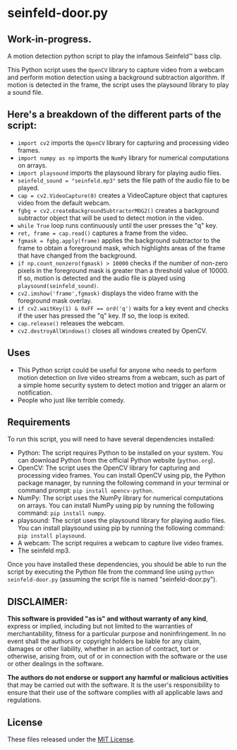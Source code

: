 # seinfeld-door.py
## Work-in-progress.
A motion detection python script to play the infamous Seinfeld™ bass clip.

This Python script uses the `OpenCV` library to capture video from a webcam and perform motion detection using a background subtraction algorithm. If motion is detected in the frame, the script uses the playsound library to play a sound file.

## Here's a breakdown of the different parts of the script:

* `import cv2` imports the `OpenCV` library for capturing and processing video frames.
* `import numpy as np` imports the `NumPy` library for numerical computations on arrays.
* `import playsound` imports the playsound library for playing audio files.
* `seinfeld_sound = "seinfeld.mp3"` sets the file path of the audio file to be played.
* `cap = cv2.VideoCapture(0)` creates a VideoCapture object that captures video from the default webcam.
* `fgbg = cv2.createBackgroundSubtractorMOG2()` creates a background subtractor object that will be used to detect motion in the video.
* `while True` loop runs continuously until the user presses the "q" key.
* `ret, frame = cap.read()` captures a frame from the video.
* `fgmask = fgbg.apply(frame)` applies the background subtractor to the frame to obtain a foreground mask, which highlights areas of the frame that have changed from the background.
* `if np.count_nonzero(fgmask) > 10000` checks if the number of non-zero pixels in the foreground mask is greater than a threshold value of 10000. If so, motion is detected and the audio file is played using `playsound(seinfeld_sound)`.
* `cv2.imshow('frame',fgmask)` displays the video frame with the foreground mask overlay.
* `if cv2.waitKey(1) & 0xFF == ord('q')` waits for a key event and checks if the user has pressed the "q" key. If so, the loop is exited.
* `cap.release()` releases the webcam.
* `cv2.destroyAllWindows()` closes all windows created by OpenCV.

## Uses
* This Python script could be useful for anyone who needs to perform motion detection on live video streams from a webcam, such as part of a simple home security system to detect motion and trigger an alarm or notification.
* People who just like terrible comedy.

## Requirements
To run this script, you will need to have several dependencies installed:
* Python: The script requires Python to be installed on your system. You can download Python from the official Python website (`python.org`).
* OpenCV: The script uses the OpenCV library for capturing and processing video frames. You can install OpenCV using pip, the Python package manager, by running the following command in your terminal or command prompt: `pip install opencv-python`.
* NumPy: The script uses the NumPy library for numerical computations on arrays. You can install NumPy using pip by running the following command: `pip install numpy`.
* playsound: The script uses the playsound library for playing audio files. You can install playsound using pip by running the following command: `pip install playsound`.
* A webcam: The script requires a webcam to capture live video frames.
* The seinfeld mp3.

Once you have installed these dependencies, you should be able to run the script by executing the Python file from the command line using `python seinfeld-door.py` (assuming the script file is named "seinfeld-door.py").

## DISCLAIMER:
**This software is provided "as is" and without warranty of any kind**, express or implied, including but not limited to the warranties of merchantability, fitness for a particular purpose and noninfringement. In no event shall the authors or copyright holders be liable for any claim, damages or other liability, whether in an action of contract, tort or otherwise, arising from, out of or in connection with the software or the use or other dealings in the software.

**The authors do not endorse or support any harmful or malicious activities** that may be carried out with the software. It is the user's responsibility to ensure that their use of the software complies with all applicable laws and regulations.

## License

These files released under the [MIT License](LICENSE).
